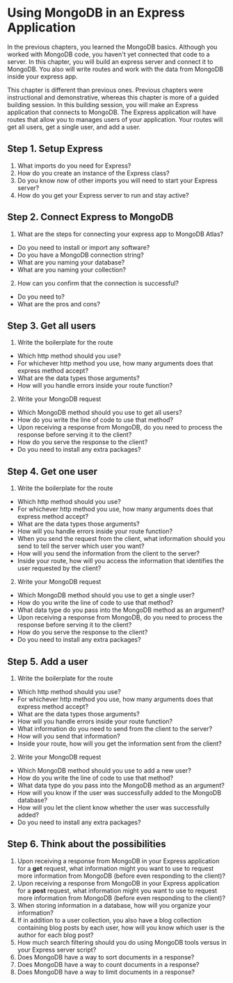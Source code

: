 # Using MongoDB in an Express Application

In the previous chapters, you learned the MongoDB basics. Although you worked with MongoDB code, you haven't yet connected that code to a server. In this chapter, you will build an express server and connect it to MongoDB. You also will write routes and work with the data from MongoDB inside your express app. 

This chapter is different than previous ones. Previous chapters were instructional and demonstrative, whereas this chapter is more of a guided building session. In this building session, you will make an Express application that connects to MongoDB. The Express application will have routes that allow you to manages users of your application. Your routes will get all users, get a single user, and add a user.

## Step 1. Setup Express

1. What imports do you need for Express?
2. How do you create an instance of the Express class?
3. Do you know now of other imports you will need to start your Express server?
4. How do you get your Express server to run and stay active?

## Step 2. Connect Express to MongoDB

1. What are the steps for connecting your express app to MongoDB Atlas?

- Do you need to install or import any software?
- Do you have a MongoDB connection string?
- What are you naming your database?
- What are you naming your collection?

2. How can you confirm that the connection is successful?

- Do you need to?
- What are the pros and cons?

## Step 3. Get all users

1. Write the boilerplate for the route

- Which http method should you use?
- For whichever http method you use, how many arguments does that express method accept?
- What are the data types those arguments?
- How will you handle errors inside your route function?

2. Write your MongoDB request

- Which MongoDB method should you use to get all users?
- How do you write the line of code to use that method?
- Upon receiving a response from MongoDB, do you need to process the response before serving it to the client?
- How do you serve the response to the client?
- Do you need to install any extra packages?

## Step 4. Get one user

1. Write the boilerplate for the route

- Which http method should you use?
- For whichever http method you use, how many arguments does that express method accept?
- What are the data types those arguments?
- How will you handle errors inside your route function?
- When you send the request from the client, what information should you send to tell the server which user you want?
- How will you send the information from the client to the server?
- Inside your route, how will you access the information that identifies the user requested by the client?

2. Write your MongoDB request

- Which MongoDB method should you use to get a single user?
- How do you write the line of code to use that method?
- What data type do you pass into the MongoDB method as an argument?
- Upon receiving a response from MongoDB, do you need to process the response before serving it to the client?
- How do you serve the response to the client?
- Do you need to install any extra packages?

## Step 5. Add a user

1. Write the boilerplate for the route

- Which http method should you use?
- For whichever http method you use, how many arguments does that express method accept?
- What are the data types those arguments?
- How will you handle errors inside your route function?
- What information do you need to send from the client to the server?
- How will you send that information?
- Inside your route, how will you get the information sent from the client?

2. Write your MongoDB request

- Which MongoDB method should you use to add a new user?
- How do you write the line of code to use that method?
- What data type do you pass into the MongoDB method as an argument?
- How will you know if the user was successfully added to the MongoDB database?
- How will you let the client know whether the user was successfully added?
- Do you need to install any extra packages?

## Step 6. Think about the possibilities

1. Upon receiving a response from MongoDB in your Express application for a **get** request, what information might you want to use to request more information from MongoDB (before even responding to the client)?
2. Upon receiving a response from MongoDB in your Express application for a **post** request, what information might you want to use to request more information from MongoDB (before even responding to the client)?
3. When storing information in a database, how will you organize your information?
4. If in addition to a user collection, you also have a blog collection containing blog posts by each user, how will you know which user is the author for each blog post?
5. How much search filtering should you do using MongoDB tools versus in your Express server script?
6. Does MongoDB have a way to sort documents in a response?
7. Does MongoDB have a way to count documents in a response?
8. Does MongoDB have a way to limit documents in a response?
